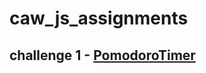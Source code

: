 # caw_js_assignments

## challenge 1 - [PomodoroTimer](https://ssbeast.github.io/caw_js_assignments/pomodoroTimer/)
